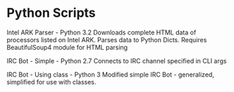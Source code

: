 Python Scripts
===============

Intel ARK Parser - Python 3.2
Downloads complete HTML data of processors listed on Intel ARK.
Parses data to Python Dicts.
Requires BeautifulSoup4 module for HTML parsing


IRC Bot - Simple - Python 2.7
Connects to IRC channel specified in CLI args

IRC Bot - Using class - Python 3
Modified simple IRC Bot - generalized, simplified for use with classes.


